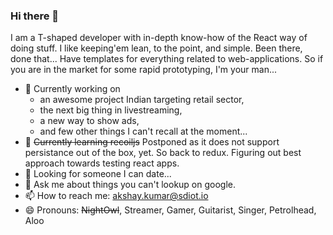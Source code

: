 ### Hi there 👋

<!--
**akshay-nm/akshay-nm** is a ✨ _special_ ✨ repository because its `README.md` (this file) appears on your GitHub profile.

Here are some ideas to get you started:
- ⚡ Fun fact: ...
-->
I am a T-shaped developer with in-depth know-how of the React way of doing stuff. I like keeping'em lean, to the point, and simple. 
Been there, done that... Have templates for everything related to web-applications. So if you are in the market for some rapid prototyping, I'm your man...

- 🔭 Currently working on 
  - an awesome project Indian targeting retail sector,
  - the next big thing in livestreaming,
  - a new way to show ads,
  - and few other things I can't recall at the moment...
- 🌱 <strike>Currently learning recoiljs</strike> Postponed as it does not support persistance out of the box, yet. So back to redux. Figuring out best approach towards testing react apps.
- 👯 Looking for someone I can date...
- 💬 Ask me about things you can't lookup on google.
- 📫 How to reach me: akshay.kumar@sdiot.io
- 😄 Pronouns: <strike>NightOwl</strike>, Streamer, Gamer, Guitarist, Singer, Petrolhead, Aloo
